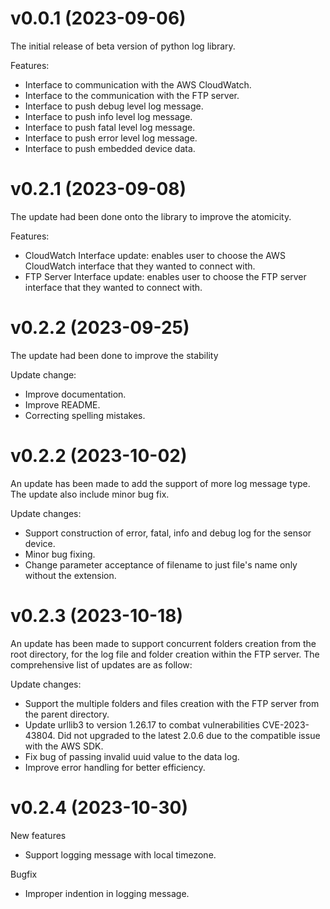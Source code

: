 # v0.0.1 (2023-09-06)

The initial release of beta version of python log library.

Features:
- Interface to communication with the AWS CloudWatch.
- Interface to the communication with the FTP server.
- Interface to push debug level log message.
- Interface to push info level log message.
- Interface to push fatal level log message.
- Interface to push error level log message.
- Interface to push embedded device data.


# v0.2.1 (2023-09-08)

The update had been done onto the library to improve the atomicity. 

Features:
- CloudWatch Interface update: enables user to choose the AWS CloudWatch interface that they wanted to connect with.
- FTP Server Interface update: enables user to choose the FTP server interface that they wanted to connect with.

# v0.2.2 (2023-09-25)

The update had been done to improve the stability

Update change:
- Improve documentation.
- Improve README.
- Correcting spelling mistakes.

# v0.2.2 (2023-10-02)

An update has been made to add the support of more log message type. The update also include minor bug fix.

Update changes:
- Support construction of error, fatal, info and debug log for the sensor device.
- Minor bug fixing.
- Change parameter acceptance of filename to just file's name only without the extension.

# v0.2.3 (2023-10-18)

An update has been made to support concurrent folders creation from the root directory, for the log
file and folder creation within the FTP server. The comprehensive list of updates are as follow:

Update changes:
- Support the multiple folders and files creation with the FTP server from the parent directory.
- Update urllib3 to version 1.26.17 to combat vulnerabilities CVE-2023-43804. Did not upgraded to the
latest 2.0.6 due to the compatible issue with the AWS SDK.
- Fix bug of passing invalid uuid value to the data log.
- Improve error handling for better efficiency.

#  v0.2.4 (2023-10-30)

New features
- Support logging message with local timezone.

Bugfix
- Improper indention in logging message.